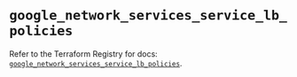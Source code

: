 # `google_network_services_service_lb_policies`

Refer to the Terraform Registry for docs: [`google_network_services_service_lb_policies`](https://registry.terraform.io/providers/hashicorp/google-beta/6.40.0/docs/resources/google_network_services_service_lb_policies).
